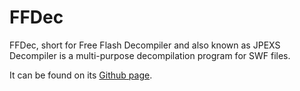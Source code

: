 # FFDec

FFDec, short for Free Flash Decompiler and also known as JPEXS Decompiler is a multi-purpose decompilation program for SWF files.

It can be found on its [Github page](https://github.com/jindrapetrik/jpexs-decompiler).